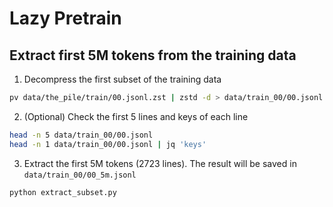 # Lazy Pretrain

## Extract first 5M tokens from the training data
1. Decompress the first subset of the training data
```bash
pv data/the_pile/train/00.jsonl.zst | zstd -d > data/train_00/00.jsonl
```
2. (Optional) Check the first 5 lines and keys of each line
```bash
head -n 5 data/train_00/00.jsonl
head -n 1 data/train_00/00.jsonl | jq 'keys'
```
3. Extract the first 5M tokens (2723 lines). The result will be saved in `data/train_00/00_5m.jsonl`
```bash
python extract_subset.py
```